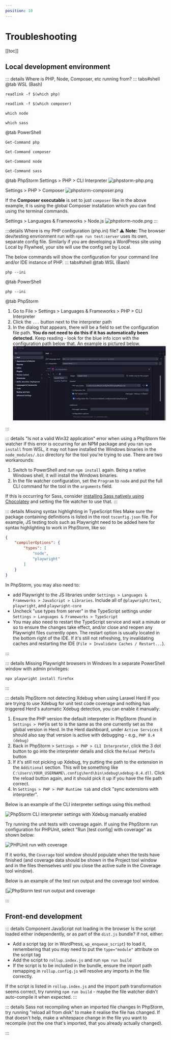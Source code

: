 ```yaml
---
position: 10
---
```


# Troubleshooting

[[toc]]

## Local development environment

::: details Where is PHP, Node, Composer, etc running from?
::: tabs#shell
@tab WSL (Bash)
```bash:no-line-numbers
readlink -f $(which php)
```
```bash:no-line-numbers
readlink -f $(which composer)
```
```bash:no-line-numbers
which node
```
```bash:no-line-numbers
which sass
```
@tab PowerShell
```powershell:no-line-numbers
Get-Command php
```
```powershell:no-line-numbers
Get-Command composer
```
```powershell:no-line-numbers
Get-Command node
```
```powershell:no-line-numbers
Get-Command sass
```
@tab PhpStorm
Settings > PHP > CLI Interpreter
![phpstorm-php.png](/phpstorm-php.png)

Settings > PHP > Composer
![phpstorm-composer.png](/phpstorm-composer.png)

If the **Composer executable** is set to just `composer` like in the above example, it is using the global Composer installation which you can find using the
terminal commands.

Settings > Languages & Frameworks > Node.js
![phpstorm-node.png](/phpstorm-node.png)
:::

:::details Where is my PHP configuration (php.ini) file?
:warning: **Note:** The browser dev/testing envrionment run with `npm run test:server` uses its own, separate config file. Similarly if you are developing a WordPress site using Local by Flywheel, your site will use the config set by Local.

The below commands will show the configuration for your command line and/or IDE instance of PHP.
::: tabs#shell
@tab WSL (Bash)
```bash:no-line-numbers
php --ini
```
@tab PowerShell
```powershell:no-line-numbers
php --ini
```
@tab PhpStorm
1. Go to File > Settings > Languages & Frameworks > PHP > CLI Interpreter
2. Click the `...` button next to the interpreter path
3. In the dialog that appears, there will be a field to set the configuration file path. **You do not need to do this if it has automatically been  detected.** Keep reading - look for the blue info icon with the configuration path below that. An example is pictured below.
   ![phpstorm-php.png](../.vuepress/public/phpstorm-phpini.png)

:::

::: details "Is not a valid Win32 application" error when using a PhpStorm file watcher
If this error is occurring for an NPM package and you ran `npm install` from WSL, it may not have installed the Windows binaries in the `node_modules/.bin` directory for the tool you're trying to use. There are two workarounds:

1. Switch to PowerShell and run `npm install` again. Being a native Windows shell, it will install the Windows binaries.
2. In the file watcher configuration, set the `Program` to `node` and put the full CLI command for the tool in the `arguments` field.

If this is occurring for Sass, consider [installing Sass natively using Chocolatey](./tooling/sass.md) and setting the file watcher to use that.
:::

::: details Missing syntax highlighting in TypeScript files
Make sure the package containing definitions is listed in the root `tsconfig.json` file. For example, JS testing tools such as Playwright need to be added here for syntax highlighting to work in PhpStorm, like so:

```json
{
	"compilerOptions": {
		"types": [
			"node",
			"playwright"
		]
	}
}
```

In PhpStorm, you may also need to:
- add Playwright to the JS libraries under `Settings > Languages & Frameworks > JavaScript > Libraries`. Include all of `@playwright/test`, `playwright`, and `playwright-core`
- Uncheck "use types from server" in the TypeScript settings under `Settings > Languages & Frameworks > TypeScript`
- You may also need to restart the TypeScript service and wait a minute or so to ensure the changes take effect, and/or close and reopen any Playwright files currently open. The restart option is usually located in the bottom right of the IDE. If it's still not refreshing, try invalidating caches and restarting the IDE (`File > Invalidate Caches / Restart...`).

:::

::: details Missing Playwright browsers in Windows
In a separate PowerShell window with admin privileges:

```powershell:no-line-numbers
npx playwright install firefox
```
:::

::: details PhpStorm not detecting Xdebug when using Laravel Herd
If you are trying to use Xdebug for unit test code coverage and nothing has triggered Herd's automatic Xdebug detection, you can enable it manually:

1. Ensure the PHP version the default interpreter in PhpStorm (found in `Settings > PHP`)is set to is the same as the one currently set as the global version in Herd. In the Herd dashboard, under `Active Services` it should also say that version is active with debugging - e.g., `PHP 8.4 (debug)`
2. Back in PhpStorm > `Settings > PHP > CLI Interpreter`, click the 3 dot button to go into the interpreter details and click the `Reload PHPInfo` button
3. If it's still not picking up Xdebug, try putting the path to the extension in the `Additional` section. This will be something like `C:\Users\YOUR_USERNAME\.config\herd\bin\xdebug\xdebug-8.4.dll`. Click the reload button again, and it should pick it up if you have the file path correct.
4. In `Settings > PHP > PHP Runtime tab` and click "sync extensions with interpreter".

Below is an example of the CLI interpreter settings using this method:

![PhpStorm CLI interpreter settings with Xdebug manually enabled](/phpstorm-xdebug-fix.png)

Try running the unit tests with coverage again. If using the PhpStorm run configuration for PHPUnit, select "Run [test config] with coverage" as shown below:

![PHPUnit run with coverage](/phpstorm-run-with-coverage.png)

If it works, the `Coverage` tool window should populate when the tests have finished (and coverage data should be shown in the Project tool window and in the files themselves until you close the active suite in the Coverage tool window).

Below is an example of the test run output and the coverage tool window.

[![PhpStorm test run output and coverage](/phpstorm-coverage-window.png)

:::

## Front-end development

::: details Component JavaScript not loading in the browser
Is the script loaded either independently, or as part of the `dist.js` bundle? If not, either:

- Add a script tag (or in WordPress, `wp_enqueue_script`) to load it, remembering that you may need to put the `type="module"` attribute on the script tag
- Add the script to `rollup.index.js` and run `npm run build`
- If the script is to be included in the bundle, ensure the import path remapping in `rollup.config.js` will resolve any imports in the file correctly.

If the script is listed in `rollup.index.js` and the import path transformation seems correct, try running `npm run build` - maybe the file watcher didn't auto-compile it when expected.
:::

::: details Sass not recompiling when an imported file changes
In PhpStorm, try running "reload all from disk" to make it realise the file has changed. If that doesn't help, make a whitespace change in the file you want to recompile (not the one that's imported, that you already actually changed).

:::
